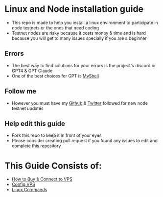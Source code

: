 # Linux and Node installation guide
* This repo is made to help you install a linux environment to participate in node testnets or the ones that need coding
* Testnet nodes are risky because it costs money & time and is hard because you will get to many issues specially if you are a beginner

## Errors
* The best way to find solutions for your errors is the project's discord or GPT4 & GPT Claude
* One of the best choices for GPT is [MyShell](https://app.myshell.ai/invite/136650)

## Follow me
* However you must have my [Github](https://github.com/0xmoei) & [Twitter](https://x.com/0xMoei) followed for new node testnet updates

## Help edit this guide
* Fork this repo to keep it in front of your eyes
* Please consider creating pull request if you found any issues to edit and complete this repository


# This Guide Consists of:
* [How to Buy & Connect to VPS](https://github.com/0xmoei/Linux_Node_Guide/blob/main/Buy-VPS.md)
* [Config VPS](https://github.com/0xmoei/Linux_Node_Guide/blob/main/linux-config.md)
* [Linux Commands](https://github.com/0xmoei/Linux_Node_Guide/blob/main/linux-commands.md)
